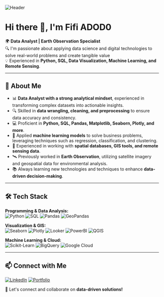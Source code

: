 ![Header](https://source.unsplash.com/1600x500/?analytics,data-visualization)

# Hi there 👋, I'm Fifi ADOD0

🌍 **Data Analyst | Earth Observation Specialist**  
🔍 I'm passionate about applying data science and digital technologies to solve real-world problems and create tangible value  
💡 Experienced in **Python, SQL, Data Visualization, Machine Learning, and Remote Sensing**.

---

## 🚀 About Me

- 📊 **Data Analyst with a strong analytical mindset**, experienced in transforming complex datasets into actionable insights.
- 🔍 Skilled in **data wrangling, cleaning, and preprocessing** to ensure data accuracy and consistency.
- 💻 Proficient in **Python, SQL, Pandas, Matplotlib, Seaborn, Plotly, and more**.
- 🤖 Applied **machine learning models** to solve business problems, leveraging techniques such as regression, classification, and clustering.
- 📡 Experienced in working with **spatial databases, GIS tools, and remote sensing data**.
- 🛰️ Previously worked in **Earth Observation**, utilizing satellite imagery and geospatial data for environmental analysis.
- 📚 Always learning new technologies and techniques to enhance **data-driven decision-making**.

---

## 🛠️ Tech Stack

**Programming & Data Analysis:**  
![Python](https://img.shields.io/badge/Python-3776AB?style=for-the-badge&logo=python&logoColor=white)
![SQL](https://img.shields.io/badge/SQL-CC2927?style=for-the-badge&logo=Microsoft-SQL-Server&logoColor=white)
![Pandas](https://img.shields.io/badge/Pandas-150458?style=for-the-badge&logo=pandas&logoColor=white)
![GeoPandas](https://img.shields.io/badge/GeoPandas-0066CC?style=for-the-badge&logo=python&logoColor=white)

**Visualization & GIS:**  
![Seaborn](https://img.shields.io/badge/Seaborn-008080?style=for-the-badge&logoColor=white)
![Plotly](https://img.shields.io/badge/Plotly-3F4F75?style=for-the-badge&logo=plotly&logoColor=white)
![Looker](https://img.shields.io/badge/Looker-4285F4?style=for-the-badge&logo=looker&logoColor=white)
![PowerBI](https://img.shields.io/badge/PowerBI-F2C811?style=for-the-badge&logo=powerbi&logoColor=black)
![QGIS](https://img.shields.io/badge/QGIS-589632?style=for-the-badge&logo=qgis&logoColor=white)

**Machine Learning & Cloud:**  
![Scikit-Learn](https://img.shields.io/badge/Scikit--Learn-F7931E?style=for-the-badge&logo=scikit-learn&logoColor=white)
![BigQuery](https://img.shields.io/badge/BigQuery-669DF6?style=for-the-badge&logo=google-cloud&logoColor=white)
![Google Cloud](https://img.shields.io/badge/Google_Cloud-4285F4?style=for-the-badge&logo=google-cloud&logoColor=white)

---

## 📫 Connect with Me

[![LinkedIn](https://img.shields.io/badge/LinkedIn-0A66C2?style=for-the-badge&logo=linkedin&logoColor=white)](http://www.linkedin.com/in/fifi-ibrahime-adodo-805a58aa)
[![Portfolio](https://img.shields.io/badge/Portfolio-000000?style=for-the-badge&logo=github&logoColor=white)](https://troopl.com/fadodo)

🚀 Let's connect and collaborate on **data-driven solutions!**

